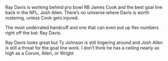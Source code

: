 Ray Davis is working behind pro bowl RB James Cook and the best goal line back in the NFL, Josh Allen. There’s no universe where Davis is worth rostering, unless Cook gets injured.

The most underrated handcuff and one that can even put up flex numbers right off the bat: Ray Davis.

Ray Davis looks great but Ty Johnson is still lingering around and Josh Allen is still a threat for the goal line work. I don’t think he has a ceiling nearly as high as a Corum, Allen, or Wright
